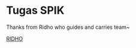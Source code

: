 # Tugas SPIK

Thanks from Ridho who guides and carries team~

[RIDHO](https://github.com/ridho9/htk)
